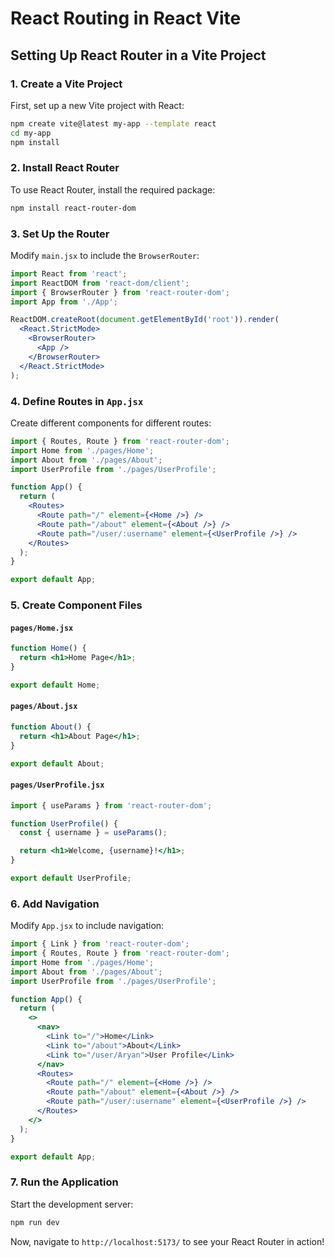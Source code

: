 # React Routing in React Vite

## Setting Up React Router in a Vite Project

### 1. Create a Vite Project
First, set up a new Vite project with React:

```sh
npm create vite@latest my-app --template react
cd my-app
npm install
```

### 2. Install React Router
To use React Router, install the required package:

```sh
npm install react-router-dom
```

### 3. Set Up the Router
Modify `main.jsx` to include the `BrowserRouter`:

```jsx
import React from 'react';
import ReactDOM from 'react-dom/client';
import { BrowserRouter } from 'react-router-dom';
import App from './App';

ReactDOM.createRoot(document.getElementById('root')).render(
  <React.StrictMode>
    <BrowserRouter>
      <App />
    </BrowserRouter>
  </React.StrictMode>
);
```

### 4. Define Routes in `App.jsx`
Create different components for different routes:

```jsx
import { Routes, Route } from 'react-router-dom';
import Home from './pages/Home';
import About from './pages/About';
import UserProfile from './pages/UserProfile';

function App() {
  return (
    <Routes>
      <Route path="/" element={<Home />} />
      <Route path="/about" element={<About />} />
      <Route path="/user/:username" element={<UserProfile />} />
    </Routes>
  );
}

export default App;
```

### 5. Create Component Files
#### `pages/Home.jsx`
```jsx
function Home() {
  return <h1>Home Page</h1>;
}

export default Home;
```

#### `pages/About.jsx`
```jsx
function About() {
  return <h1>About Page</h1>;
}

export default About;
```

#### `pages/UserProfile.jsx`
```jsx
import { useParams } from 'react-router-dom';

function UserProfile() {
  const { username } = useParams();

  return <h1>Welcome, {username}!</h1>;
}

export default UserProfile;
```

### 6. Add Navigation
Modify `App.jsx` to include navigation:

```jsx
import { Link } from 'react-router-dom';
import { Routes, Route } from 'react-router-dom';
import Home from './pages/Home';
import About from './pages/About';
import UserProfile from './pages/UserProfile';

function App() {
  return (
    <>
      <nav>
        <Link to="/">Home</Link>
        <Link to="/about">About</Link>
        <Link to="/user/Aryan">User Profile</Link>
      </nav>
      <Routes>
        <Route path="/" element={<Home />} />
        <Route path="/about" element={<About />} />
        <Route path="/user/:username" element={<UserProfile />} />
      </Routes>
    </>
  );
}

export default App;
```

### 7. Run the Application
Start the development server:

```sh
npm run dev
```

Now, navigate to `http://localhost:5173/` to see your React Router in action!
